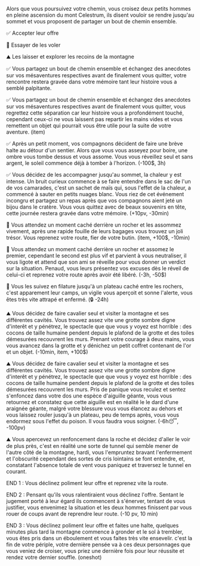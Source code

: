 
Alors que vous poursuivez votre chemin, vous croisez deux petits hommes en pleine ascension du mont Celestrum, ils disent vouloir se rendre jusqu'au sommet et vous proposent de partager un bout de chemin ensemble.

✅ Accepter leur offre

💸 Essayer de les voler

⛰️ Les laisser et explorer les recoins de la montagne


✅ Vous partagez un bout de chemin ensemble et échangez des anecdotes sur vos mésaventures respectives avant de finalement vous quitter, votre rencontre restera gravée dans votre mémoire tant leur histoire vous a semblé palpitante.

✅ Vous partagez un bout de chemin ensemble et échangez des anecdotes sur vos mésaventures respectives avant de finalement vous quitter, vous regrettez cette séparation car leur histoire vous a profondément touché, cependant ceux-ci ne vous laissent pas repartir les mains vides et vous remettent un objet qui pourrait vous être utile pour la suite de votre aventure. (item)

✅ Après un petit moment, vos compagnons décident de faire une brève halte au détour d'un sentier. Alors que vous vous asseyez pour boire, une ombre vous tombe dessus et vous assome. Vous vous réveillez seul et sans argent, le soleil commence déjà à tomber à l'horizon. (-100$, 3h)

✅ Vous décidez de les accompagner jusqu'au sommet, la chaleur y est intense. Un bruit curieux commence à se faire entendre dans le sac de l'un de vos camarades, c'est un sachet de maïs qui, sous l'effet de la chaleur, a commencé à sauter en petits nuages blanc. Vous riez de cet événement incongru et partagez un repas après que vos compagnons aient jeté un bijou dans le cratère. Vous vous quittez avec de beaux souvenirs en tête, cette journée restera gravée dans votre mémoire. (+10pv, -30min)

💸 Vous attendez un moment caché derrière un rocher et les assommez vivement, après une rapide fouille de leurs bagages vous trouvez un joli trésor. Vous reprenez votre route, fier de votre butin. (item, +100$, -10min)

💸 Vous attendez un moment caché derrière un rocher et assomez le premier, cependant le second est plus vif et parvient à vous neutraliser, il vous ligote et attend que son ami se réveille pour vous donner un verdict sur la situation. Penaud, vous leurs présentez vos excuses dès le réveil de celui-ci et reprenez votre route après avoir été libéré. (-3h, -50$)

💸 Vous les suivez en filature jusqu'à un plateau caché entre les rochers, c'est apparement leur camps, un vigile vous aperçoit et sonne l'alerte, vous êtes très vite attrapé et enfermé. (🔒 -24h)

⛰️ Vous décidez de faire cavalier seul et visiter la montagne et ses différentes cavités. Vous trouvez assez vite une grotte sombre digne d'interêt et y pénétrez, le spectacle que que vous y voyez est horrible : des cocons de taille humaine pendent depuis le plafond de la grotte et des toiles démesurées recouvrent les murs. Prenant votre courage à deux mains, vous vous avancez dans la grotte et y dénichez un petit coffret contenant de l'or et un objet. (-10min, item, +100$)

⛰️ Vous décidez de faire cavalier seul et visiter la montagne et ses différentes cavités. Vous trouvez assez vite une grotte sombre digne d'interêt et y pénétrez, le spectacle que que vous y voyez est horrible : des cocons de taille humaine pendent depuis le plafond de la grotte et des toiles démesurées recouvrent les murs. Pris de panique vous reculez et sentez s'enfoncez dans votre dos une espèce d'aiguille géante, vous vous retournez et constatez que cette aiguille est en réalité le le dard d'une araignée géante, malgré votre blessure vous vous élancez au dehors et vous laissez rouler jusqu'à un plateau, peu de temps après, vous vous endormez sous l'effet du poison. Il vous faudra vous soigner. (-6h😴, -100pv)

⛰️ Vous apercevez un renfoncement dans la roche et décidez d'aller le voir de plus près, c'est en réalité une sorte de tunnel qui semble mener de l'autre côté de la montagne, hardi, vous l'empruntez bravant l'enfermement et l'obscurité cependant des sortes de cris lointains se font entendre, et, constatant l'absence totale de vent vous paniquez et traversez le tunnel en courant.

END 1 : Vous déclinez poliment leur offre et reprenez vite la route.

END 2 : Pensant qu'ils vous ralentiraient vous déclinez l'offre. Sentant le jugement porté à leur égard ils commencent à s'énerver, tentant de vous justifier, vous envenimez la situation et les deux hommes finissent par vous rouer de coups avant de reprendre leur route. (-10 pv, 10 min)

END 3 : Vous déclinez poliment leur offre et faites une halte, quelques minutes plus tard la montagne commence à gronder et le sol à trembler, vous êtes pris dans un éboulement et vous faites très vite ensevelir. c'est la fin de votre périple, votre dernière pensée va à ces deux personnages que vous veniez de croiser, vous priez une dernière fois pour leur réussite et rendez votre dernier souffle. (oneshot)
